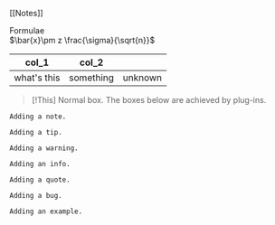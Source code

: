 [[Notes]]

Formulae<br>
$\bar{x}\pm z \frac{\sigma}{\sqrt{n}}$ 

| col_1       | col_2     |     |
| ----------- | --------- | --- |
| what's this | something | unknown |


> [!This] 
> Normal box. The boxes below are achieved by plug-ins.

```ad-note
Adding a note.
```

```ad-tip
Adding a tip.
```

```ad-warning
Adding a warning.
```

```ad-info
Adding an info.
```

```ad-quote
Adding a quote.
```

```ad-bug
Adding a bug.
```

```ad-example
Adding an example.
```
